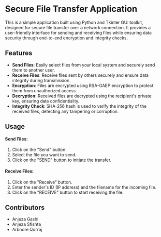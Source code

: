 # Secure File Transfer Application

This is a simple application built using Python and Tkinter GUI toolkit, designed for secure file transfer over a network connection. It provides a user-friendly interface for sending and receiving files while ensuring data security through end-to-end encryption and integrity checks.


## Features
- **Send Files**: Easily select files from your local system and securely send them to another user.
- **Receive Files**: Receive files sent by others securely and ensure data integrity during transmission.
- **Encryption**: Files are encrypted using RSA-OAEP encryption to protect them from unauthorized access.
- **Decryption**: Received files are decrypted using the recipient's private key, ensuring data confidentiality.
- **Integrity Check**: SHA-256 hash is used to verify the integrity of the received files, detecting any tampering or corruption.


## Usage

#### Send Files:

1. Click on the "Send" button.
2. Select the file you want to send.
3. Click on the "SEND" button to initiate the transfer.

#### Receive Files:

1. Click on the "Receive" button.
2. Enter the sender's ID (IP address) and the filename for the incoming file.
3. Click on the "RECEIVE" button to start receiving the file.

## Contributors
- Anjeza Gashi
- Anjeza Sfishta
- Arbnore Qorraj
